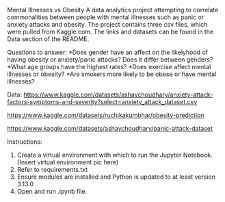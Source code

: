 Mental Illnesses vs Obesity
A data analytics project attempting to correlate commonalities between people with mental illnesses such as panic or anxiety attacks and obesity. The project contains three csv files, which were pulled from Kaggle.com. The links and datasets can be found in the Data section of the README. 

Questions to answer:
*Does gender have an affect on the likelyhood of having obesity or anxiety/panic attacks? Does it differ between genders?
*What age groups have the highest rates?
*Does exercise affect mental illnesses or obesity?
*Are smokers more likely to be obese or have mental illnesses?


Data:
https://www.kaggle.com/datasets/ashaychoudhary/anxiety-attack-factors-symptoms-and-severity?select=anxiety_attack_dataset.csv

https://www.kaggle.com/datasets/ruchikakumbhar/obesity-prediction

https://www.kaggle.com/datasets/ashaychoudhary/panic-attack-dataset


Instructions:
1. Create a virtual environment with which to run the Jupyter Notebook.
(Insert virtual environment pic here)
2. Refer to requirements.txt
3. Ensure modules are installed and Python is updated to at least version 3.13.0
4. Open and run .ipynb file. 

